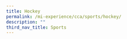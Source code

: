 ```yaml
---
title: Hockey
permalink: /mi-experience/cca/sports/hockey/
description: ""
third_nav_title: Sports
---
```

